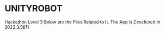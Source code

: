 # UNITYROBOT
Hackathon Level 3 
Below are the Files Related to It.
The App is Developed in 2022.3.58f1 

